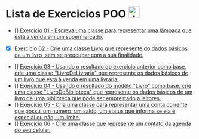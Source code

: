  # Lista de Exercicios POO <img align="" alt="Java" height="30" width="" src="https://cdn.jsdelivr.net/gh/devicons/devicon/icons/java/java-original.svg"/>

- [] [Exercício 01 - Escreva uma classe para representar uma lâmpada que está á venda em um supermercado.]()
- [x] [Exercício 02 - Crie uma classe Livro que represente do dados básicos de um livro, sem se preocupar com a sua finalidade.](https://github.com/Giovani-Gomes/Exercicios_Java-_POO/tree/main/Exercicio%2002)
- [] [Exercício 03 - Usando o resultado do exercício anterior como base, crie uma classe "LivroDeLivraria" que represente os dados básicos de um livro que está à venda em uma livraria.]()
- [] [Exercício 04 - Usando o resultado do modelo "Livro" como base, crie uma classe "LivroDeBiblioteca" que represente os dados básicos de um livro de uma biblioteca que pode ser emprestado a leitores.]()
- [] [Exercício 05 - Cria uma classe para representar uma conta corrente que possui um número, um saldo, um status que informa se ela é especial ou não, um limite.]()
- [] [Exercício 06 - Crie uma classe que represente um contato da agenda do seu celular.]()

